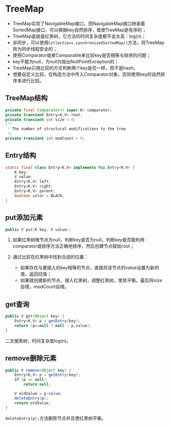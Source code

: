 # TreeMap

- TreeMap实现了NavigableMap接口，而NavigableMap接口继承着SortedMap接口，可以根据key自然排序，致使TreeMap是有序的；
- TreeMap底层是红黑树，它方法的时间复杂度都不会太高：log(n)；
- 非同步，可以使用`Collections.synchronizedSortedMap()`方法，将TreeMap转为同步线程安全的；
- 使用Comparator或者Comparable来比较key是否相等与排序的问题；
- key不能为null，为null为抛出NullPointException的；
- TreeMap只用比较的方式判断两个key是否一样，而不是hash。
- 想要自定义比较，在构造方法中传入Comparator对象，否则使用key的自然排序来进行比较。

## TreeMap结构

```java
private final Comparator<? super K> comparator;
private transient Entry<K,V> root;
private transient int size = 0;
/**
 * The number of structural modifications to the tree.
 */
private transient int modCount = 0;
```

## Entry结构

```java
static final class Entry<K,V> implements Map.Entry<K,V> {
    K key;
    V value;
    Entry<K,V> left;
    Entry<K,V> right;
    Entry<K,V> parent;
    boolean color = BLACK;
}
```

## put添加元素

```java
public V put(K key, V value);
```

1. 如果红黑树根节点为null，判断key是否为null，判断key是否能利用comparator或排序方法正确地排序，然后创建节点赋给root；

2. 通过比较在红黑树中找到合适的位置：
   - 如果存在与要插入的key相等的节点，直接将该节点的value设置为新的值，返回旧值；
   - 如果就创建新的节点，接入红黑树，调整红黑树，使其平衡。最后将size自增，modCount自增。

## get查询

```java
public V get(Object key) {
    Entry<K,V> p = getEntry(key);
    return (p==null ? null : p.value);
}
```

二叉搜索树，时间复杂度log(n)。

## remove删除元素

```java
public V remove(Object key) {
    Entry<K,V> p = getEntry(key);
    if (p == null)
        return null;

    V oldValue = p.value;
    deleteEntry(p);
    return oldValue;
}
```

`deleteEntry(p);`方法删除节点并且使红黑树平衡。
